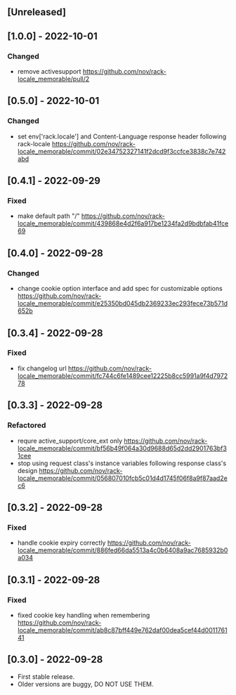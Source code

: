 ## [Unreleased]

## [1.0.0] - 2022-10-01

### Changed

- remove activesupport https://github.com/nov/rack-locale_memorable/pull/2

## [0.5.0] - 2022-10-01

### Changed

- set env['rack.locale'] and Content-Language response header following rack-locale https://github.com/nov/rack-locale_memorable/commit/02e34752327141f2dcd9f3ccfce3838c7e742abd

## [0.4.1] - 2022-09-29

### Fixed

- make default path "/" https://github.com/nov/rack-locale_memorable/commit/439868e4d2f6a917be1234fa2d9bdbfab41fce69

## [0.4.0] - 2022-09-28

### Changed

- change cookie option interface and add spec for customizable options https://github.com/nov/rack-locale_memorable/commit/e25350bd045db2369233ec293fece73b571d652b

## [0.3.4] - 2022-09-28

### Fixed

- fix changelog url https://github.com/nov/rack-locale_memorable/commit/fc744c6fe1489cee12225b8cc5991a9f4d797278

## [0.3.3] - 2022-09-28

### Refactored

- requre active_support/core_ext only https://github.com/nov/rack-locale_memorable/commit/bf56b49f064a30d9688d65d2dd2901763bf31cee
- stop using request class's instance variables following response class's design https://github.com/nov/rack-locale_memorable/commit/056807010fcb5c01d4d1745f06f8a9f87aad2ec6

## [0.3.2] - 2022-09-28

### Fixed

- handle cookie expiry correctly https://github.com/nov/rack-locale_memorable/commit/886fed66da5513a4c0b6408a9ac7685932b0a034

## [0.3.1] - 2022-09-28

### Fixed

- fixed cookie key handling when remembering https://github.com/nov/rack-locale_memorable/commit/ab8c87bff449e762daf00dea5cef44d001176141

## [0.3.0] - 2022-09-28

- First stable release.
- Older versions are buggy, DO NOT USE THEM.
